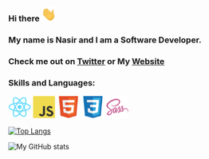 ### Hi there <img src="https://raw.githubusercontent.com/ABSphreak/ABSphreak/master/gifs/Hi.gif" width="30px">

### My name is Nasir and I am a Software Developer.

### Check me out on [Twitter](https://twitter.com/a_nasri8) or My [Website](https://www.sharifwebdev.com/)


### Skills and Languages:
 <img src="https://raw.githubusercontent.com/devicons/devicon/9f4f5cdb393299a81125eb5127929ea7bfe42889/icons/react/react-original.svg" width="45rem" alt="react" /> <img src="https://raw.githubusercontent.com/devicons/devicon/9f4f5cdb393299a81125eb5127929ea7bfe42889/icons/javascript/javascript-original.svg" width="45rem" alt="javascript" /> <img src="https://raw.githubusercontent.com/devicons/devicon/9f4f5cdb393299a81125eb5127929ea7bfe42889/icons/html5/html5-original.svg" width="45rem" alt="html5" />  <img src="https://raw.githubusercontent.com/devicons/devicon/9f4f5cdb393299a81125eb5127929ea7bfe42889/icons/css3/css3-original.svg" width="45rem"  alt="css"/> <img src="https://raw.githubusercontent.com/devicons/devicon/9f4f5cdb393299a81125eb5127929ea7bfe42889/icons/sass/sass-original.svg" width="45rem" alt="sass" />


[![Top Langs](https://github-readme-stats.vercel.app/api/top-langs/?username=abdinaa17&layout=compact)](https://github.com/abdinaa17/github-readme-stats)

![My GitHub stats](https://github-readme-stats.vercel.app/api?username=abdinaa17&show_icons=true&theme=dark)



